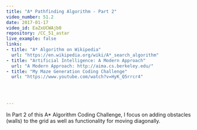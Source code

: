 ```yaml
---
title: "A* Pathfinding Algorithm - Part 2"
video_number: 51.2
date: 2017-01-17
video_id: EaZxUCWAjb0
repository: /CC_51_astar
live_example: false
links:
- title: "A* Algorithm on Wikipedia"  
  url: "https://en.wikipedia.org/wiki/A*_search_algorithm"
- title: "Artificial Intelligence: A Modern Approach"  
  url: "A Modern Approach: http://aima.cs.berkeley.edu/"
- title: "My Maze Generation Coding Challenge"  
  url: "https://www.youtube.com/watch?v=HyK_Q5rrcr4"
  


  
---
```


In Part 2 of this A* Algorithm Coding Challenge, I focus on adding obstacles (walls) to the grid as well as functionality for moving diagonally.

